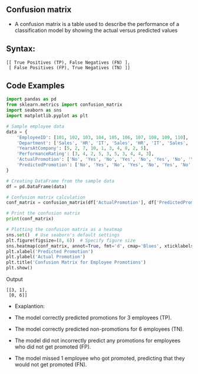 ## Confusion matrix

* A confusion matrix is a table used to describe the performance of a classification model by showing the actual versus predicted values

## Syntax:

```
[[ True Positives (TP), False Negatives (FN) ],
 [ False Positives (FP), True Negatives (TN) ]]

```

## Code Examples

```python
import pandas as pd
from sklearn.metrics import confusion_matrix
import seaborn as sns
import matplotlib.pyplot as plt

# Sample employee data
data = {
    'EmployeeID': [101, 102, 103, 104, 105, 106, 107, 108, 109, 110],
    'Department': ['Sales', 'HR', 'IT', 'Sales', 'HR', 'IT', 'Sales', 'HR', 'IT', 'Sales'],
    'YearsAtCompany': [5, 2, 7, 10, 1, 3, 4, 8, 2, 5],
    'PerformanceRating': [3, 4, 2, 5, 3, 5, 3, 4, 4, 3],
    'ActualPromotion': ['No', 'Yes', 'No', 'Yes', 'No', 'Yes', 'No', 'Yes', 'No', 'No'],
    'PredictedPromotion': ['No', 'Yes', 'No', 'Yes', 'No', 'Yes', 'No', 'No', 'No', 'No']
}

# Creating DataFrame from the sample data
df = pd.DataFrame(data)

# Confusion matrix calculation
conf_matrix = confusion_matrix(df['ActualPromotion'], df['PredictedPromotion'], labels=["Yes", "No"])

# Print the confusion matrix
print(conf_matrix)

# Plotting the confusion matrix as a heatmap
sns.set()  # Use seaborn's default settings
plt.figure(figsize=(8, 6))  # Specify figure size
sns.heatmap(conf_matrix, annot=True, fmt='d', cmap='Blues', xticklabels=["Predicted: Yes", "Predicted: No"], yticklabels=["Actual: Yes", "Actual: No"])
plt.xlabel('Predicted Promotion')
plt.ylabel('Actual Promotion')
plt.title('Confusion Matrix for Employee Promotions')
plt.show()

```

Output

```
[[3, 1],
 [0, 6]]

```

* Exaplantion:

* The model correctly predicted promotions for 3 employees (TP).
* The model correctly predicted non-promotions for 6 employees (TN).
* The model did not incorrectly predict any promotions for employees who did not get promoted (FP).
* The model missed 1 employee who got promoted, predicting that they would not get promoted (FN).